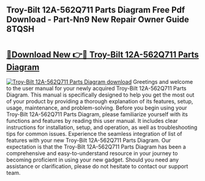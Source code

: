 ## Troy-Bilt 12A-562Q711 Parts Diagram Free Pdf Download - Part-Nn9 New Repair Owner Guide 8TQSH

# <h2><a href="http://dfl8v93.blite.top/?on=Troy-Bilt+12A-562Q711+Parts+Diagram">🔗Download New 👉🔴 Troy-Bilt 12A-562Q711 Parts Diagram</a></h2>

[![Troy-Bilt 12A-562Q711 Parts Diagram download](https://i.imgur.com/lujVjoI.png)](http://dfl8v93.blite.top/?on=Troy-Bilt+12A-562Q711+Parts+Diagram)
Greetings and welcome to the user manual for your newly acquired Troy-Bilt 12A-562Q711 Parts Diagram. This manual is specifically designed to help you get the most out of your product by providing a thorough explanation of its features, setup, usage, maintenance, and problem-solving. Before you begin using your Troy-Bilt 12A-562Q711 Parts Diagram, please familiarize yourself with its functions and features by reading this user manual. It includes clear instructions for installation, setup, and operation, as well as troubleshooting tips for common issues. Experience the seamless integration of list of features with your new Troy-Bilt 12A-562Q711 Parts Diagram. Our expectation is that the Troy-Bilt 12A-562Q711 Parts Diagram has been a comprehensive and easy-to-understand resource in your journey to becoming proficient in using your new gadget. Should you need any assistance or clarification, please do not hesitate to contact our support team.
